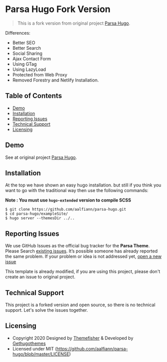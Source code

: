 # Parsa Hugo Fork Version
> This is a fork version from original project [Parsa Hugo](https://github.com/themefisher/parsa-hugo).

Differences:  
- Better SEO
- Better Search
- Social Sharing
- Ajax Contact Form
- Using GTag
- Using LazyLoad
- Protected from Web Proxy
- Removed Forestry and Netlify Installation.

## Table of Contents

- [Demo](#demo)
- [Installation](#installation)
- [Reporting Issues](#reporting-issues)
- [Technical Support](#technical-support)
- [Licensing](#licensing)


## Demo
See at original project [Parsa Hugo](https://github.com/themefisher/parsa-hugo).

## Installation
At the top we have shown an easy hugo installation. but still if you think you want to go with the traditional way then use the following commands:

**Note : You must use `hugo-extended` version to compile SCSS**

```
$ git clone https://github.com/aalfiann/parsa-hugo.git
$ cd parsa-hugo/exampleSite/
$ hugo server --themesDir ../..
```

## Reporting Issues

We use GitHub Issues as the official bug tracker for the **Parsa Theme**. Please Search [existing issues](https://github.com/aalfiann/parsa-hugo/issues). It’s possible someone has already reported the same problem.
If your problem or idea is not addressed yet, [open a new issue](https://github.com/aalfiann/parsa-hugo/issues/new)

This template is already modified, if you are using this project, please don't create an issue to original project.

## Technical Support
This project is a forked version and open source, so there is no technical support. Let's solve the issues together.

## Licensing

- Copyright 2020 Designed by [Themefisher](https://themefisher.com/) & Developed by [Gethugothemes](https://gethugothemes.com/)
- Licensed under MIT (https://github.com/aalfiann/parsa-hugo/blob/master/LICENSE)

